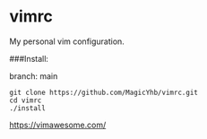 vimrc
=====

My personal vim configuration.

###Install:

branch: main
```
git clone https://github.com/MagicYhb/vimrc.git
cd vimrc
./install
```
https://vimawesome.com/
